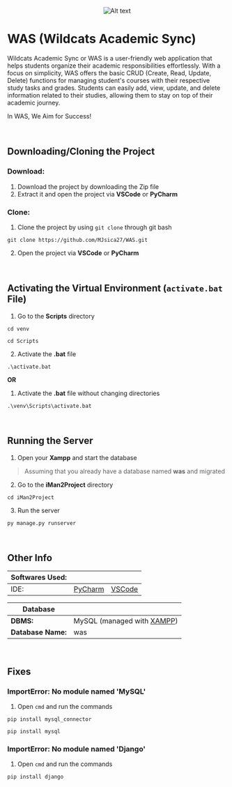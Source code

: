 <p align="center">
  <img src="https://i.imgur.com/zMWjD2l.png" alt="Alt text" title="WAS LOGO">
</p>

# WAS (Wildcats Academic Sync)
Wildcats Academic Sync or WAS is a user-friendly web application that helps students organize their academic responsibilities effortlessly. With a focus on simplicity, WAS offers the basic CRUD (Create, Read, Update, Delete) functions for managing student's courses with their respective study tasks and grades. Students can easily add, view, update, and delete information related to their studies, allowing them to stay on top of their academic journey.

In WAS, We Aim for Success!

<br>

## Downloading/Cloning the Project
### Download:
1. Download the project by downloading the Zip file
2. Extract it and open the project via **VSCode** or **PyCharm**
### Clone:
1. Clone the project by using `git clone` through git bash
```
git clone https://github.com/MJsica27/WAS.git
```
2. Open the project via **VSCode** or **PyCharm**

<br>

## Activating the Virtual Environment (`activate.bat` File)
1. Go to the **Scripts** directory
```
cd venv
```
```
cd Scripts
```
2. Activate the **.bat** file
```
.\activate.bat
```
**OR**
1. Activate the **.bat** file without changing directories
```
.\venv\Scripts\activate.bat
```

<br>

## Running the Server
1. Open your **Xampp** and start the database
> Assuming that you already have a database named **was** and migrated
2. Go to the **iMan2Project** directory
```
cd iMan2Project
```
3. Run the server
```
py manage.py runserver
```

<br>

## Other Info

| Softwares Used: | | | 
| ------ | ------- | ------ |
| IDE: | [PyCharm](https://www.jetbrains.com/pycharm/) | [VSCode](https://code.visualstudio.com/) | 

| Database | |
| ------ | ------ | 
| **DBMS:** | MySQL (managed with [XAMPP](https://www.apachefriends.org/)) |
| **Database Name:** | was |

<br>

## Fixes
### ImportError: No module named 'MySQL'
1. Open `cmd` and run the commands
  ```
  pip install mysql_connector
  ```
  ```
  pip install mysql
  ```

### ImportError: No module named 'Django'
1. Open `cmd` and run the commands
  ```
  pip install django
  ```
